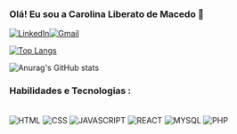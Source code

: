 ### Olá! Eu sou a Carolina Liberato de Macedo 👋


[![LinkedIn](https://img.shields.io/badge/LinkedIn-0077B5?style=for-the-badge&logo=linkedin&logoColor=white)](https://www.linkedin.com/in/carolinaliberato/)[![Gmail](https://img.shields.io/badge/Gmail-D14836?style=for-the-badge&logo=gmail&logoColor=white)](carolina.liberatodemacedo@gmail.com)

[![Top Langs](https://github-readme-stats.vercel.app/api/top-langs/?username=carolinaliberato&layout=compact&theme=dracula)](https://github.com/carolinaliberato/github-readme-stats)

![Anurag's GitHub stats](https://github-readme-stats.vercel.app/api?username=carolinaliberato&show_icons=true&theme=dracula)

### Habilidades e Tecnologias :

<div style="display: inline_block"><br/>
<img align="center" alt="HTML" src="https://img.shields.io/badge/HTML5-E34F26?style=for-the-badge&logo=html5&logoColor=white" />
<img align="center" alt="CSS" src="https://img.shields.io/badge/CSS3-1572B6?style=for-the-badge&logo=css3&logoColor=white" />
<img align="center" alt="JAVASCRIPT" src="https://img.shields.io/badge/JavaScript-F7DF1E?style=for-the-badge&logo=javascript&logoColor=black" />
<img align="center" alt="REACT" src="https://img.shields.io/badge/React-20232A?style=for-the-badge&logo=react&logoColor=61DAFB" />
<img align="center" alt="MYSQL" src="https://img.shields.io/badge/MySQL-00000F?style=for-the-badge&logo=mysql&logoColor=white" />
<img align="center" alt="PHP" src="https://img.shields.io/badge/PHP-777BB4?style=for-the-badge&logo=php&logoColor=white" />

</div>
